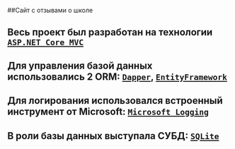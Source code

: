 ##Сайт с отзывами о школе

## Весь проект был разработан на технологии [`ASP.NET Core MVC`](https://docs.microsoft.com/ru-ru/aspnet/core/mvc/overview?view=aspnetcore-5.0)
## Для управления базой данных использовались 2 ORM: [`Dapper`](https://github.com/DapperLib/Dapper), [`EntityFramework`](https://docs.microsoft.com/ru-ru/ef/)
## Для логирования использовался встроенный инструмент от Microsoft: [`Microsoft Logging`](https://docs.microsoft.com/ru-ru/dotnet/api/Microsoft.Extensions.Logging.ILogger-1?view=dotnet-plat-ext-5.0&viewFallbackFrom=netcore-5.0)
## В роли базы данных выступала СУБД: [`SQLite`](https://ru.wikipedia.org/wiki/SQLite)


